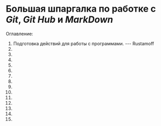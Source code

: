 # Большая шпаргалка по работке с *Git*, *Git Hub* и *MarkDown*
Оглавление:
1. Подготовка действий для работы с программами. --- Rustamoff
2. 
3.
4. 
5.
6.
7.
8.
9.
10.
11.
12.
13.
14.
15.
